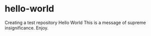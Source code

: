# hello-world
Creating a test repository
Hello World
This is a message of supreme insignificance. Enjoy.
